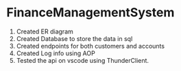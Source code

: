 # FinanceManagementSystem

1. Created ER diagram
2. Created Database to store the data in sql
4. Created endpoints for both customers and accounts
5. Created Log info using AOP
6. Tested the api on vscode using ThunderClient.

